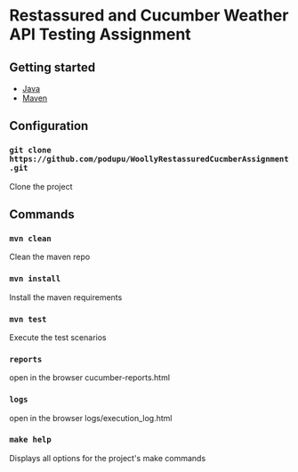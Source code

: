 # Restassured and Cucumber Weather API Testing Assignment
## Getting started

- [Java](https://www.java.com/en/)<br>
- [Maven](https://maven.apache.org/)<br>

## Configuration

### `git clone https://github.com/podupu/WoollyRestassuredCucmberAssignment.git`

Clone the project

## Commands

### `mvn clean`

Clean the maven repo

### `mvn install`

Install the maven requirements

### `mvn test`

Execute the test scenarios

### `reports`

open in the browser cucumber-reports.html

### `logs`

open in the browser logs/execution_log.html


### `make help`

Displays all options for the project's make commands
